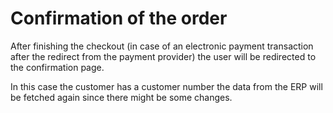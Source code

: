 # Confirmation of the order

After finishing the checkout (in case of an electronic payment transaction after the redirect from the payment provider) the user will be redirected to the confirmation page.

In this case the customer has a customer number the data from the ERP will be fetched again since there might be some changes.
